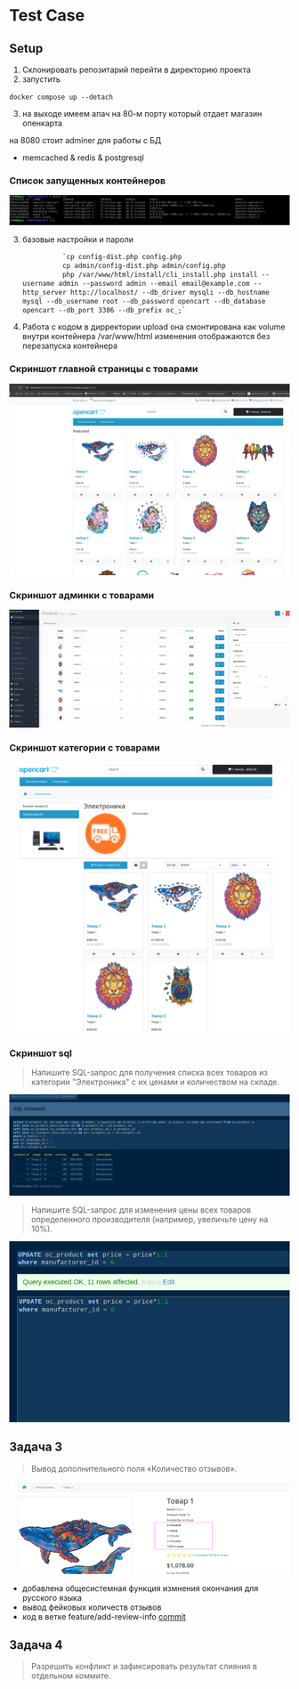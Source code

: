 # Test Case

## Setup

1. Склонировать репозитарий перейти в директорию проекта
2. запустить 

`docker compose up --detach`


3. на выходе имеем 
апач на 80-м порту который отдает магазин опенкарта

на 8080 стоит adminer для работы с БД

+ memcached & redis & postgresql

### Список запущенных контейнеров

![Containers](img/containers.png)

3. базовые настройки и пароли 


                 `cp config-dist.php config.php
                 cp admin/config-dist.php admin/config.php
                 php /var/www/html/install/cli_install.php install --username admin --password admin --email email@example.com --http_server http://localhost/ --db_driver mysqli --db_hostname mysql --db_username root --db_password opencart --db_database opencart --db_port 3306 --db_prefix oc_;`


4. Работа с кодом в дирректории upload
    она смонтирована как volume внутри контейнера /var/www/html
    изменения отображаются без перезапуска контейнера

### Скриншот главной страницы с товарами

![Главная страница](img/home.png)

### Скриншот админки с товарами

![Главная страница](img/products.png)

### Скриншот категории с товарами

![Категория](img/category.png)


### Скриншот sql
>  Напишите SQL-запрос для получения списка всех товаров из категории "Электроника" с их ценами и количеством на складе.

![SQL1](img/sql_products.png)


>  Напишите SQL-запрос для изменения цены всех товаров определенного
производителя (например, увеличьте цену на 10%).

![SQL2](img/sql_update_price.png)

## Задача 3
> Вывод дополнительного поля «Количество отзывов».

![reviews](img/reviews.png)

- добавлена общесистемная функция измнения окончания для русского языка
- вывод фейковых количеств отзывов
- код в ветке feature/add-review-info [commit](https://github.com/toptyhin/testcase/commit/796150c86dc0654b64f6e165be20a87ba1a127e2)

## Задача 4
> Разрешить конфликт и зафиксировать результат слияния в отдельном коммите.

